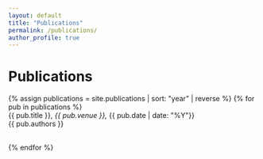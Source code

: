 ```yaml
---
layout: default
title: "Publications"
permalink: /publications/
author_profile: true
---
```


<h1 class="mt-4">Publications</h1>
{% assign publications = site.publications | sort: "year" | reverse %}
{% for pub in publications %}
<div class="pubitem">
  <div>{{ pub.title }}, <i> {{ pub.venue }}, </i> {{ pub.date | date: "%Y"}} </div>
  <div>{{ pub.authors }} </div>
  <br>
</div>


{% endfor %}


